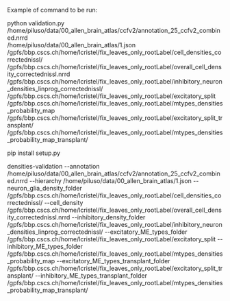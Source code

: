 Example of command to be run:

python validation.py \
    /home/piluso/data/00_allen_brain_atlas/ccfv2/annotation_25_ccfv2_combined.nrrd \
    /home/piluso/data/00_allen_brain_atlas/1.json \
    /gpfs/bbp.cscs.ch/home/lcristel/fix_leaves_only_rootLabel/cell_densities_correctednissl/  \
    /gpfs/bbp.cscs.ch/home/lcristel/fix_leaves_only_rootLabel/overall_cell_density_correctednissl.nrrd \
    /gpfs/bbp.cscs.ch/home/lcristel/fix_leaves_only_rootLabel/inhibitory_neuron_densities_linprog_correctednissl/ \
    /gpfs/bbp.cscs.ch/home/lcristel/fix_leaves_only_rootLabel/excitatory_split \
    /gpfs/bbp.cscs.ch/home/lcristel/fix_leaves_only_rootLabel/mtypes_densities_probability_map \
    /gpfs/bbp.cscs.ch/home/lcristel/fix_leaves_only_rootLabel/excitatory_split_transplant/ \
    /gpfs/bbp.cscs.ch/home/lcristel/fix_leaves_only_rootLabel/mtypes_densities_probability_map_transplant/

pip install setup.py

densities-validation
--annotation /home/piluso/data/00_allen_brain_atlas/ccfv2/annotation_25_ccfv2_combined.nrrd
--hierarchy /home/piluso/data/00_allen_brain_atlas/1.json
--neuron_glia_density_folder /gpfs/bbp.cscs.ch/home/lcristel/fix_leaves_only_rootLabel/cell_densities_correctednissl/
--cell_density /gpfs/bbp.cscs.ch/home/lcristel/fix_leaves_only_rootLabel/overall_cell_density_correctednissl.nrrd
--inhibitory_density_folder /gpfs/bbp.cscs.ch/home/lcristel/fix_leaves_only_rootLabel/inhibitory_neuron_densities_linprog_correctednissl/
--excitatory_ME_types_folder /gpfs/bbp.cscs.ch/home/lcristel/fix_leaves_only_rootLabel/excitatory_split
--inhibitory_ME_types_folder /gpfs/bbp.cscs.ch/home/lcristel/fix_leaves_only_rootLabel/mtypes_densities_probability_map
--excitatory_ME_types_transplant_folder /gpfs/bbp.cscs.ch/home/lcristel/fix_leaves_only_rootLabel/excitatory_split_transplant/
--inhibitory_ME_types_transplant_folder /gpfs/bbp.cscs.ch/home/lcristel/fix_leaves_only_rootLabel/mtypes_densities_probability_map_transplant/